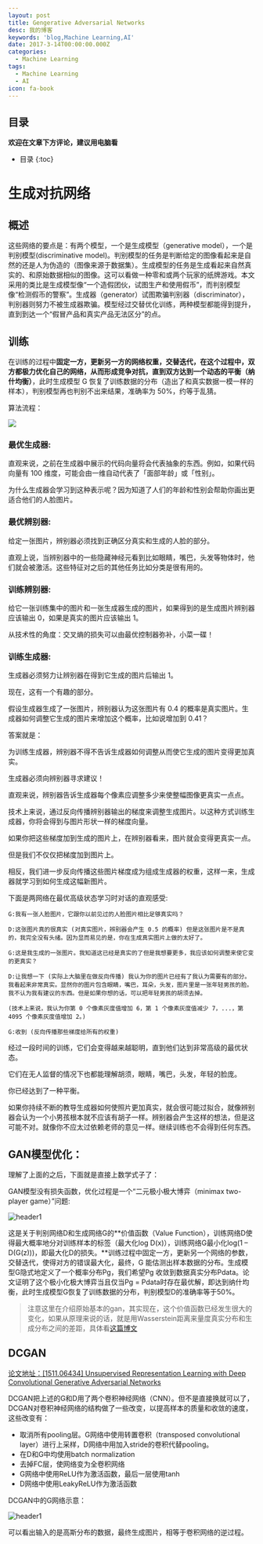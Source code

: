```yaml
---
layout: post
title: Gengerative Adversarial Networks
desc: 我的博客
keywords: 'blog,Machine Learning,AI'
date: 2017-3-14T00:00:00.000Z
categories:
  - Machine Learning
tags:
  - Machine Learning
  - AI
icon: fa-book
---
```



## 目录
**欢迎在文章下方评论，建议用电脑看**

* 目录
{:toc}



# 生成对抗网络

## 概述

这些网络的要点是：有两个模型，一个是生成模型（generative model），一个是判别模型(discriminative model)。判别模型的任务是判断给定的图像看起来是自然的还是人为伪造的（图像来源于数据集）。生成模型的任务是生成看起来自然真实的、和原始数据相似的图像。这可以看做一种零和或两个玩家的纸牌游戏。本文采用的类比是生成模型像“一个造假团伙，试图生产和使用假币”，而判别模型像“检测假币的警察”。生成器（generator）试图欺骗判别器（discriminator），判别器则努力不被生成器欺骗。模型经过交替优化训练，两种模型都能得到提升，直到到达一个“假冒产品和真实产品无法区分”的点。

## 训练

在训练的过程中**固定一方，更新另一方的网络权重，交替迭代，在这个过程中，双方都极力优化自己的网络，从而形成竞争对抗，直到双方达到一个动态的平衡（纳什均衡）**，此时生成模型 G 恢复了训练数据的分布（造出了和真实数据一模一样的样本），判别模型再也判别不出来结果，准确率为 50%，约等于乱猜。

算法流程：

![](http://img.blog.csdn.net/20160915122301396)



### 最优生成器:

直观来说，之前在生成器中展示的代码向量将会代表抽象的东西。例如，如果代码向量有 100 维度，可能会由一维自动代表了「面部年龄」或「性别」。

为什么生成器会学习到这种表示呢？因为知道了人们的年龄和性别会帮助你画出更适合他们的人脸图片。

### 最优辨别器:

给定一张图片，辨别器必须找到正确区分真实和生成的人脸的部分。

直观上说，当辨别器中的一些隐藏神经元看到比如眼睛，嘴巴，头发等物体时，他们就会被激活。这些特征对之后的其他任务比如分类是很有用的。

### 训练辨别器:

给它一张训练集中的图片和一张生成器生成的图片，如果得到的是生成图片辨别器应该输出 0，如果是真实的图片应该输出 1。

从技术性的角度：交叉熵的损失可以由最优控制器弥补，小菜一碟！

### 训练生成器:

生成器必须努力让辨别器在得到它生成的图片后输出 1。

现在，这有一个有趣的部分。

假设生成器生成了一张图片，辨别器认为这张图片有 0.4 的概率是真实图片。生成器如何调整它生成的图片来增加这个概率，比如说增加到 0.41？

答案就是：

为训练生成器，辨别器不得不告诉生成器如何调整从而使它生成的图片变得更加真实。

生成器必须向辨别器寻求建议！

直观来说，辨别器告诉生成器每个像素应调整多少来使整幅图像更真实一点点。

技术上来说，通过反向传播辨别器输出的梯度来调整生成图片。以这种方式训练生成器，你将会得到与图片形状一样的梯度向量。

如果你把这些梯度加到生成的图片上，在辨别器看来，图片就会变得更真实一点。

但是我们不仅仅把梯度加到图片上。

相反，我们进一步反向传播这些图片梯度成为组成生成器的权重，这样一来，生成器就学习到如何生成这幅新图片。


下面是两网络在最优高级状态学习时对话的直观感受:

    G:我有一张人脸图片，它跟你以前见过的人脸图片相比足够真实吗？

    D:这张图片真的很真实 (对真实图片，辨别器会产生 0.5 的概率) 但是这张图片是不是真的，我完全没有头绪。因为显而易见的是，你在生成真实图片上做的太好了。

    G:这是我生成的一张图片。我知道这已经是真实的了但是我想要更多，我应该如何调整来使它变的更真实？

    D:让我想一下 (实际上大脑里在做反向传播) 我认为你的图片已经有了我认为需要有的部分。我看起来非常真实。显然你的图片包含眼睛，嘴巴，耳朵，头发，图片里是一张年轻男孩的脸。我不认为我有建议的东西。但是如果你想的话，可以把年轻男孩的胡须去掉。

    (技术上来说，我认为你第 0 个像素灰度值增加 6，第 1 个像素灰度值减少 7，...，第 4095 个像素灰度值增加 2。)

    G:收到 (反向传播那些梯度给所有的权重)

经过一段时间的训练，它们会变得越来越聪明，直到他们达到非常高级的最优状态。

它们在无人监督的情况下也都能理解胡须，眼睛，嘴巴，头发，年轻的脸庞。

你已经达到了一种平衡。

如果你持续不断的教导生成器如何使照片更加真实，就会很可能过拟合，就像辨别器会认为一个小男孩根本就不应该有胡子一样。辨别器会产生这样的想法，但是这可能不对。就像你不应太过依赖老师的意见一样。继续训练也不会得到任何东西。

##  GAN模型优化：

理解了上面的之后，下面就是直接上数学式子了：

GAN模型没有损失函数，优化过程是一个“二元极小极大博弈（minimax two-player game）”问题:

<img src="{{ site.img_path }}/Machine Learning/gan_loss.png" alt="header1" style="height:auto!important;width:auto%;max-width:1020px;"/>

这是关于判别网络D和生成网络G的**价值函数（Value Function），训练网络D使得最大概率地分对训练样本的标签（最大化log D(x)），训练网络G最小化log(1 – D(G(z)))，即最大化D的损失。**训练过程中固定一方，更新另一个网络的参数，交替迭代，使得对方的错误最大化，最终，G 能估测出样本数据的分布。生成模型G隐式地定义了一个概率分布Pg，我们希望Pg 收敛到数据真实分布Pdata。论文证明了这个极小化极大博弈当且仅当Pg = Pdata时存在最优解，即达到纳什均衡，此时生成模型G恢复了训练数据的分布，判别模型D的准确率等于50%。

>注意这里在介绍原始基本的gan，其实现在，这个价值函数已经发生很大的变化，如果从原理来说的话，就是用Wasserstein距离来量度真实分布和生成分布之间的差距，具体看[这篇博文]()

## DCGAN

[论文地址：[1511.06434] Unsupervised Representation Learning with Deep Convolutional Generative Adversarial Networks](https://arxiv.org/pdf/1511.06434.pdf)



DCGAN把上述的G和D用了两个卷积神经网络（CNN）。但不是直接换就可以了，DCGAN对卷积神经网络的结构做了一些改变，以提高样本的质量和收敛的速度，这些改变有：

* 取消所有pooling层。G网络中使用转置卷积（transposed convolutional layer）进行上采样，D网络中用加入stride的卷积代替pooling。
* 在D和G中均使用batch normalization
* 去掉FC层，使网络变为全卷积网络
* G网络中使用ReLU作为激活函数，最后一层使用tanh
* D网络中使用LeakyReLU作为激活函数

DCGAN中的G网络示意：

<img src="{{ site.img_path }}/Machine Learning/gan_model_dc.png" alt="header1" style="height:auto!important;width:auto%;max-width:1020px;"/>

可以看出输入的是高斯分布的数据，最终生成图片，相等于卷积网络的逆过程。





